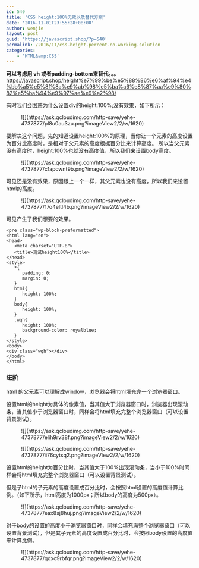 ```yaml
---
id: 540
title: 'CSS height:100%无效以及替代方案'
date: '2016-11-01T23:55:28+08:00'
author: wenjie
layout: post
guid: 'https://javascript.shop/?p=540'
permalink: /2016/11/css-height-percent-no-working-solution
categories:
    - 'HTML&amp;CSS'
---
```


**可以考虑用 vh 或者padding-bottom来替代。。。** <https://javascript.shop/height%e7%99%be%e5%88%86%e6%af%94%e4%bb%a5%e5%8f%8a%e9%ab%98%e5%ba%a6%e8%87%aa%e9%80%82%e5%ba%94%e9%97%ae%e9%a2%98/>

有时我们会困惑为什么设置div的height:100%;没有效果，如下所示：

<figure class="wp-block-image">![](https://ask.qcloudimg.com/http-save/yehe-4737877/pl8u0au3zu.png?imageView2/2/w/1620)</figure>要解决这个问题，先的知道设置height:100%的原理，当你让一个元素的高度设置为百分比高度时，是相对于父元素的高度根据百分比来计算高度。 所以当父元素没有高度时，height:100%也就没有高度值，所以我们来设置body高度。

<figure class="wp-block-image">![](https://ask.qcloudimg.com/http-save/yehe-4737877/c1apcwnt9b.png?imageView2/2/w/1620)</figure>可见还是没有效果，原因跟上一个一样，其父元素也没有高度，所以我们来设置html的高度。

<figure class="wp-block-image">![](https://ask.qcloudimg.com/http-save/yehe-4737877/17o4eltl4b.png?imageView2/2/w/1620)</figure>可见产生了我们想要的效果。

```
<pre class="wp-block-preformatted">
<html lang="en">
<head>
   <meta charset="UTF-8">
   <title>测试height100%</title>
</head>
<style>
   *{
      padding: 0;
      margin: 0;
   }
   html{
      height: 100%;
   }
   body{
      height: 100%;
   }
   .wqh{
      height: 100%;
      background-color: royalblue;
   }
</style>
<body>
<div class="wqh"></div>
</body>
</html>
```

### 进阶

html 的父元素可以理解成window，浏览器会将html填充完一个浏览器窗口。

设置html的height为具体的像素值，当其值大于浏览器窗口时，浏览器出现滚动条，当其值小于浏览器窗口时，同样会将html填充完整个浏览器窗口（可以设置背景测试）。

<figure class="wp-block-image">![](https://ask.qcloudimg.com/http-save/yehe-4737877/elih9rv38f.png?imageView2/2/w/1620)</figure><figure class="wp-block-image">![](https://ask.qcloudimg.com/http-save/yehe-4737877/ii76cytsq2.png?imageView2/2/w/1620)</figure>设置html的height为百分比时，当其值大于100%出现滚动条，当小于100%时同样会将html填充完整个浏览器窗口（可以设置背景测试）。

但是子html的子元素的高度设置成百分比时，会按照html设置的高度值计算比例。（如下所示，html高度为1000px；所以body的高度为500px）。

<figure class="wp-block-image">![](https://ask.qcloudimg.com/http-save/yehe-4737877/eax8sj8huj.png?imageView2/2/w/1620)</figure>对于body的设置的高度小于浏览器窗口时，同样会填充满整个浏览器窗口（可以设置背景测试），但是其子元素的高度设置成百分比时，会按照body设置的高度值来计算比例。

<figure class="wp-block-image">![](https://ask.qcloudimg.com/http-save/yehe-4737877/qdxc9rbfqr.png?imageView2/2/w/1620)</figure></body></html>
